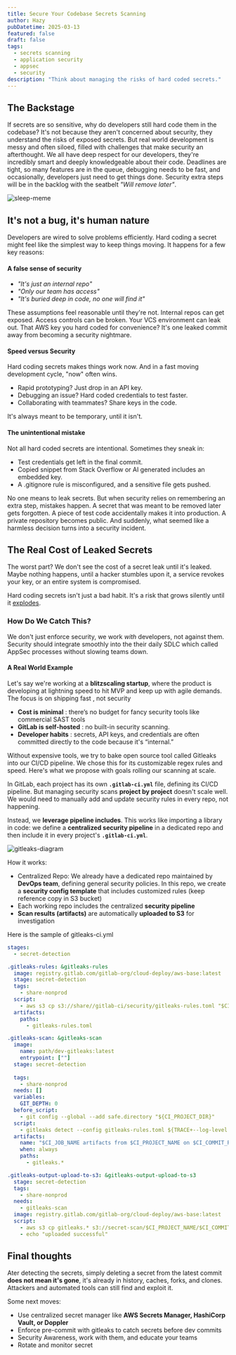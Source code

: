 ```yaml
---
title: Secure Your Codebase Secrets Scanning
author: Hazy
pubDatetime: 2025-03-13
featured: false
draft: false
tags:
  - secrets scanning
  - application security
  - appsec
  - security
description: "Think about managing the risks of hard coded secrets."
---
```


## The Backstage

If secrets are so sensitive, why do developers still hard code them in the codebase? It's not because they aren't concerned about security, they understand the risks of exposed secrets. But real world development is messy and often siloed, filled with challenges that make security an afterthought. We all have deep respect for our developers, they're incredibly smart and deeply knowledgeable about their code. Deadlines are tight, so many features are in the queue, debugging needs to be fast, and occasionally, developers just need to get things done. Security extra steps will be in the backlog with the seatbelt *"Will remove later"*.

![sleep-meme](@assets/images/sleep-meme.png)

## It's not a bug, it's human nature

Developers are wired to solve problems efficiently. Hard coding a secret might feel like the simplest way to keep things moving. It happens for a few key reasons:

#### <span class="accent">A false sense of security</span>
- *"It's just an internal repo"*
- *"Only our team has access"*
- *"It's buried deep in code, no one will find it"*

These assumptions feel reasonable until they're not. Internal repos can get exposed. Access controls can be broken. Your VCS environment can leak out. That AWS key you hard coded for convenience? It's one leaked commit away from becoming a security nightmare.

#### <span class="accent">Speed versus Security </span>

Hard coding secrets makes things work now. And in a fast moving development cycle, "now" often wins.
- Rapid prototyping? Just drop in an API key.
- Debugging an issue? Hard coded credentials to test faster.
- Collaborating with teammates? Share keys in the code.
		
It's always meant to be temporary, until it isn't.

#### <span class="accent">The unintentional mistake</span>

Not all hard coded secrets are intentional. Sometimes they sneak in:

- Test credentials get left in the final commit.
- Copied snippet from Stack Overflow or AI generated includes an embedded key.
- A .gitignore rule is misconfigured, and a sensitive file gets pushed.

No one means to leak secrets. But when security relies on remembering an extra step, mistakes happen. A secret that was meant to be removed later gets forgotten. A piece of test code accidentally makes it into production. A private repository becomes public. And suddenly, what seemed like a harmless decision turns into a security incident. 

## The Real Cost of Leaked Secrets

The worst part? We don't see the cost of a secret leak until it's leaked. Maybe nothing happens, until a hacker stumbles upon it, a service revokes your key, or an entire system is compromised.

Hard coding secrets isn't just a bad habit. It's a risk that grows silently until it [explodes](https://www.ibm.com/reports/data-breach).

### How Do We Catch This?

We don't just enforce security, we work _with_ developers, not against them. Security should integrate smoothly into the their daily SDLC which called AppSec processes without slowing teams down.

#### A Real World Example

Let's say we're working at a **blitzscaling startup**, where the product is developing at lightning speed to hit MVP and keep up with agile demands. The focus is on shipping fast , not security

- **Cost is minimal** : there’s no budget for fancy security tools like commercial SAST tools
- **GitLab is self-hosted** : no built-in  security scanning.
- **Developer habits** : secrets, API keys, and credentials are often committed directly to the code because it's “internal.”

Without expensive tools, we try to bake open source tool called Gitleaks into our CI/CD pipeline. We chose this for its customizable regex rules and speed. Here's what we propose with goals rolling our scanning at scale.

In GitLab, each project has its own **`.gitlab-ci.yml`** file, defining its CI/CD pipeline. But managing security scans **project by project** doesn't scale well. We would need to manually add and update security rules in every repo, not happening.

Instead, we **leverage pipeline includes**. This works like importing a library in code: we define a **centralized security pipeline** in a dedicated repo and then include it in every project's **`.gitlab-ci.yml`**.

![gitleaks-diagram](@assets/images/gitleaks-diagram.png)

How it works:
- Centralized Repo: We already have a dedicated repo maintained by **DevOps team**, defining general security policies. In this repo, we create a **security config template** that includes customized rules (keep reference copy in S3 bucket) 
- Each working repo includes the centralized **security pipeline**
- **Scan results (artifacts)** are automatically **uploaded to S3** for investigation

Here is the sample of gitleaks-ci.yml
```yaml
stages:
  - secret-detection

.gitleaks-rules: &gitleaks-rules
  image: registry.gitlab.com/gitlab-org/cloud-deploy/aws-base:latest
  stage: secret-detection
  tags:
    - share-nonprod
  script:
    - aws s3 cp s3://share//gitlab-ci/security/gitleaks-rules.toml "$CI_PROJECT_DIR"/gitleaks-rules.toml
  artifacts:
    paths:
      - gitleaks-rules.toml

.gitleaks-scan: &gitleaks-scan
  image:
    name: path/dev-gitleaks:latest
    entrypoint: [""]
  stage: secret-detection
 
  tags:
    - share-nonprod
  needs: []
  variables:
    GIT_DEPTH: 0
  before_script:
    - git config --global --add safe.directory "${CI_PROJECT_DIR}"
  script:
    - gitleaks detect --config gitleaks-rules.toml ${TRACE+--log-level debug} --report-path gitleaks.output.json
  artifacts:
    name: "$CI_JOB_NAME artifacts from $CI_PROJECT_NAME on $CI_COMMIT_REF_SLUG $CI_COMMIT_SHORT_SHA"
    when: always
    paths:
      - gitleaks.*

.gitleaks-output-upload-to-s3: &gitleaks-output-upload-to-s3
  stage: secret-detection
  tags:
    - share-nonprod
  needs:
    - gitleaks-scan
  image: registry.gitlab.com/gitlab-org/cloud-deploy/aws-base:latest
  script:
    - aws s3 cp gitleaks.* s3://secret-scan/$CI_PROJECT_NAME/$CI_COMMIT_BRANCH/
    - echo "uploaded successful"
```
## Final thoughts
Ater detecting the secrets, simply deleting a secret from the latest commit **does not mean it's gone**, it's already in history, caches, forks, and clones. Attackers and automated tools can still find and exploit it.

Some next moves: 
- Use centralized secret manager like **AWS Secrets Manager, HashiCorp Vault, or Doppler** 
- Enforce pre-commit with gitleaks to catch secrets before dev commits
- Security Awareness, work with them, and educate your teams
- Rotate and monitor secret 

